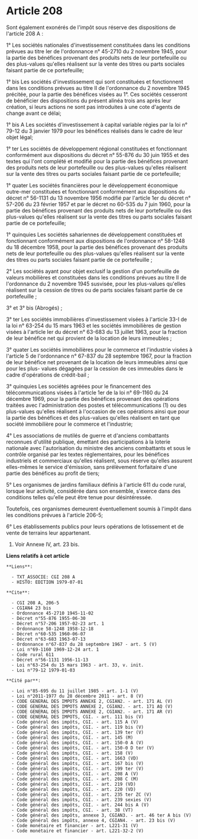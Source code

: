 # Article 208

Sont également exonérés de l'impôt sous réserve des dispositions de l'article 208 A :

1° Les sociétés nationales d'investissement constituées dans les conditions prévues au titre Ier de l'ordonnance n° 45-2710
du 2 novembre 1945, pour la partie des bénéfices provenant des produits nets de leur portefeuille ou des plus-values qu'elles
réalisent sur la vente des titres ou parts sociales faisant partie de ce portefeuille;

1° bis  Les sociétés d'investissement qui sont constituées et fonctionnent dans les conditions prévues au titre II de
l'ordonnance du 2 novembre 1945 précitée, pour la partie des bénéfices visées au 1°. Ces sociétés cesseront de bénéficier des
dispositions du présent alinéa trois ans après leur création, si leurs actions ne sont pas introduites à une cote d'agents de
change avant ce délai;

1° bis A  Les sociétés d'investissement à capital variable régies par la loi n° 79-12 du 3 janvier 1979 pour les bénéfices
réalisés dans le cadre de leur objet légal;

1° ter  Les sociétés de développement régional constituées et fonctionnant conformément aux dispositions du décret n° 55-876
du 30 juin 1955 et des textes qui l'ont complété et modifié pour la partie des bénéfices provenant des produits nets de leur
portefeuille ou des plus-values qu'elles réalisent sur la vente des titres ou parts sociales faisant partie de ce
portefeuille;

1° quater  Les sociétés financières pour le développement économique outre-mer constituées et fonctionnant conformément aux
dispositions du décret n° 56-1131 du 13 novembre 1956 modifié par l'article 1er du décret n° 57-206 du 23 février 1957 et par
le décret no 60-535 du 7 juin 1960, pour la partie des bénéfices provenant des produits nets de leur portefeuille ou des
plus-values qu'elles réalisent sur la vente des titres ou parts sociales faisant partie de ce portefeuille;

1° quinquies  Les sociétés sahariennes de développement constituées et fonctionnant conformément aux dispositions de
l'ordonnance n° 58-1248 du 18 décembre 1958, pour la partie des bénéfices provenant des produits nets de leur portefeuille ou
des plus-values qu'elles réalisent sur la vente des titres ou parts sociales faisant partie de ce portefeuille ;

2° Les sociétés ayant pour objet exclusif la gestion d'un portefeuille de valeurs mobilières et constituées dans les
conditions prévues au titre II de l'ordonnance du 2 novembre 1945 susvisée, pour les plus-values qu'elles réalisent sur la
cession de titres ou de parts sociales faisant partie de ce portefeuille ;

3° et 3° bis  (Abrogés) ;

3° ter  Les sociétés immobilières d'investissement visées à l'article 33-I de la loi n° 63-254 du 15 mars 1963 et les
sociétés immobilières de gestion visées à l'article Ier du décret n° 63-683 du 13 juillet 1963, pour la fraction de leur
bénéfice net qui provient de la location de leurs immeubles ;

3° quater  Les sociétés immobilières pour le commerce et l'industrie visées à l'article 5 de l'ordonnance n° 67-837 du 28
septembre 1967, pour la fraction de leur bénéfice net provenant de la location de leurs immeubles ainsi que pour les plus-
values dégagées par la cession de ces immeubles dans le cadre d'opérations de crédit-bail ;

3° quinquies  Les sociétés agréées pour le financement des télécommunications visées à l'article 1er de la loi n° 69-1160 du
24 décembre 1969, pour la partie des bénéfices provenant des opérations traitées avec l'administration des postes et
télécommunications (1) ou des plus-values qu'elles réalisent à l'occasion de ces opérations ainsi que pour la partie des
bénéfices et des plus-values qu'elles réalisent en tant que société immobilière pour le commerce et l'industrie;

4° Les associations de mutilés de guerre et d'anciens combattants reconnues d'utilité publique, émettant des participations à
la loterie nationale avec l'autorisation du ministre des anciens combattants et sous le contrôle organisé par les textes
réglementaires, pour les bénéfices industriels et commerciaux qu'elles réalisent, sous réserve qu'elles assurent elles-mêmes
le service d'émission, sans prélèvement forfaitaire d'une partie des bénéfices au profit de tiers;

5° Les organismes de jardins familiaux définis à l'article 611 du code rural, lorsque leur activité, considérée dans son
ensemble, s'exerce dans des conditions telles qu'elle peut être tenue pour désintéressée.

Toutefois, ces organismes demeurent éventuellement soumis à l'impôt dans les conditions prévues à l'article 206-5;

6° Les établissements publics pour leurs opérations de lotissement et de vente de terrains leur appartenant.

1) Voir Annexe IV, art. 23 bis.

**Liens relatifs à cet article**

	**Liens**:

	  - TXT_ASSOCIE: CGI 208 A
	  - HISTO: EDITION 1979-07-01

	**Cite**:

	  - CGI 208 A, 206-5
	  - CGIAN4 23 bis
	  - Ordonnance 45-2710 1945-11-02
	  - Décret n°55-876 1955-06-30
	  - Décret n°57-206 1957-02-23 art. 1
	  - Ordonnance 58-1248 1958-12-18
	  - Décret n°60-535 1960-06-07
	  - Décret n°63-683 1963-07-13
	  - Ordonnance n°67-837 du 28 septembre 1967 - art. 5 (V)
	  - Loi n°69-1160 1969-12-24 art. 1
	  - Code rural 611
	  - Décret n°56-1131 1956-11-13
	  - Loi n°63-254 du 15 mars 1963 - art. 33, v. init.
	  - Loi n°79-12 1979-01-03

	**Cité par**:

	  - Loi n°85-695 du 11 juillet 1985 - art. 1-1 (V)
	  - Loi n°2011-1977 du 28 décembre 2011 - art. 8 (V)
	  - CODE GENERAL DES IMPOTS ANNEXE 2, CGIAN2. - art. 171 AL (V)
	  - CODE GENERAL DES IMPOTS ANNEXE 2, CGIAN2. - art. 171 AQ (V)
	  - CODE GENERAL DES IMPOTS ANNEXE 2, CGIAN2. - art. 171 AR (V)
	  - CODE GENERAL DES IMPOTS, CGI. - art. 111 bis (V)
	  - Code général des impôts, CGI. - art. 115 A (V)
	  - Code général des impôts, CGI. - art. 119 bis (V)
	  - Code général des impôts, CGI. - art. 139 ter (V)
	  - Code général des impôts, CGI. - art. 145 (M)
	  - Code général des impôts, CGI. - art. 150-0 A (V)
	  - Code général des impôts, CGI. - art. 150-0 D ter (V)
	  - Code général des impôts, CGI. - art. 158 (V)
	  - Code général des impôts, CGI. - art. 1663 (VD)
	  - Code général des impôts, CGI. - art. 167 bis (V)
	  - Code général des impôts, CGI. - art. 199 ter (V)
	  - Code général des impôts, CGI. - art. 208 A (V)
	  - Code général des impôts, CGI. - art. 208 C (M)
	  - Code général des impôts, CGI. - art. 219 (VD)
	  - Code général des impôts, CGI. - art. 220 (VD)
	  - Code général des impôts, CGI. - art. 235 ter ZC (V)
	  - Code général des impôts, CGI. - art. 239 sexies (V)
	  - Code général des impôts, CGI. - art. 244 bis A (V)
	  - Code général des impôts, CGI. - art. 38 (VT)
	  - Code général des impôts, annexe 3, CGIAN3. - art. 46 ter A bis (V)
	  - Code général des impôts, annexe 4, CGIAN4. - art. 23 bis (V)
	  - Code monétaire et financier - art. L221-31 (V)
	  - Code monétaire et financier - art. L221-32-2 (V)
